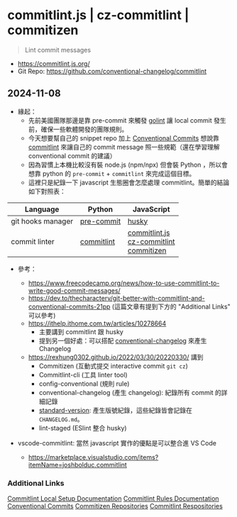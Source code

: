 # commitlint.js | cz-commitlint | commitizen

> Lint commit messages

- https://commitlint.js.org/
- Git Repo: https://github.com/conventional-changelog/commitlint

## 2024-11-08

- 緣起：
  - 先前美國團隊那邊是靠 pre-commit 來觸發 [golint](https://pkg.go.dev/golang.org/x/lint/golint) 讓 local commit 發生前，確保一些軟體開發的團隊規則。
  - 今天想要幫自己的 snippet repo 加上 [Conventional Commits](https://www.conventionalcommits.org/) 想說靠 [commitlint](https://github.com/opensource-nepal/commitlint) 來讓自己的 commit message 照一些規範（還在學習理解 conventional commit 的建議）
  - 因為習慣上本機比較沒有裝 node.js (npm/npx) 但會裝 Python ，所以會想靠 python 的 `pre-commit` + `commitlint` 來完成這個目標。
  - 這裡只是紀錄一下 javascript 生態圈會怎麼處理 commitlint。簡單的結論如下對照表：

| Language | Python | JavaScript |
|----------|--------|------------|
| git hooks manager | [pre-commit](https://github.com/pre-commit/pre-commit) | [husky](https://typicode.github.io/husky/) |
| commit linter | [commitlint](https://github.com/opensource-nepal/commitlint) | [commitlint.js](https://commitlint.js.org/) <br/> [cz-commitlint](https://www.npmjs.com/package/@commitlint/cz-commitlint) <br/> [commitizen](https://github.com/commitizen/cz-cli) |

- 參考：
  - https://www.freecodecamp.org/news/how-to-use-commitlint-to-write-good-commit-messages/
  - https://dev.to/thecharacterv/git-better-with-commitlint-and-conventional-commits-21pp (這篇文章有提到下方的 "Additional Links" 可以參考)
  - https://ithelp.ithome.com.tw/articles/10278664
    - 主要講到 commitlint 跟 husky
    - 提到另一個好處：可以搭配 [conventional-changelog](https://github.com/conventional-changelog/conventional-changelog) 來產生 Changelog
  - https://rexhung0302.github.io/2022/03/30/20220330/ 講到
    - Commitizen (互動式提交 interactive commit `git cz`) 
    - Commitlint-cli (工具 linter tool) 
    - config-conventional (規則 rule)
    - conventional-changelog (產生 changelog): 紀錄所有 commit 的詳細記錄
    - [standard-version](https://www.npmjs.com/package/standard-version): 產生版號紀錄，這些紀錄皆會記錄在 `CHANGELOG.md`。
    - lint-staged (ESlint 整合 husky)

- vscode-commitlint: 當然 javascript 實作的優點是可以整合進 VS Code
  - https://marketplace.visualstudio.com/items?itemName=joshbolduc.commitlint

### Additional Links

[Commitlint Local Setup Documentation](https://commitlint.js.org/#/guides-local-setup)
[Commitlint Rules Documentation](https://commitlint.js.org/#/reference-rules)
[Conventional Commits](https://www.conventionalcommits.org/en/v1.0.0/)
[Commitizen Repositories](https://github.com/orgs/commitizen/repositories)
[Commitlint Respositories](https://github.com/conventional-changelog/commitlint)